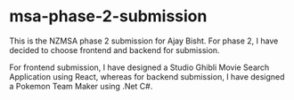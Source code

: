 # msa-phase-2-submission

This is the NZMSA phase 2 submission for Ajay Bisht. For phase 2, I have decided to choose frontend and backend for submission. 

For frontend submission, I have designed a Studio Ghibli Movie Search Application using React, whereas for backend submission, I have designed a Pokemon Team Maker using .Net C#.
